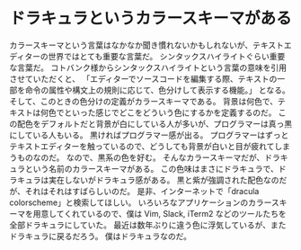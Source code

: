 # ドラキュラというカラースキーマがある

カラースキーマという言葉はなかなか聞き慣れないかもしれないが、テキストエディターの世界ではとても重要な言葉だ。
シンタックスハイライトぐらい重要な言葉だ。
コトバンク様からシンタックスハイライトという言葉の意味を引用させていただくと、
「エディターでソースコードを編集する際、テキストの一部を命令の属性や構文上の規則に応じて、色分けして表示する機能。」
となる。
そして、このときの色分けの定義がカラースキーマである。
背景は何色で、テキストは何色でといった感じでどこをどういう色にするかを定義するのだ。
この配色をデフォルトだと背景が白にしている人が多いが、プログラマーは真っ黒にしている人もいる。
黒ければプログラマー感が出る。
プログラマーはずっとテキストエディターを触っているので、どうしても背景が白いと目が疲れてしまうものなのだ。
なので、黒系の色を好む。
そんなカラースキーマだが、ドラキュラという名前のカラースキーマがある。
この色味はまさにドラキュラで、ドラキュラは実在しないがドラキュラ感がある。
黒と紫が強調された配色なのだが、それはそれはすばらしいのだ。
是非、インターネットで「dracula colorscheme」と検索してほしい。
いろいろなアプリケーションのカラースキーマを用意してくれているので、僕は Vim, Slack, iTerm2 などのツールたちを全部ドラキュラにしていた。
最近は数年ぶりに違う色に浮気しているが、またドラキュラに戻るだろう。
僕はドラキュラなのだ。